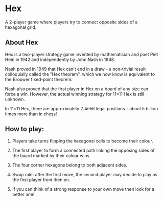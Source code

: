 # Hex

A 2-player game where players try to connect opposite sides of a hexagonal grid.

## About Hex

Hex is a two-player strategy game invented by mathematician and poet Piet Hein in 1942 and independently by John Nash in 1948.

Nash proved in 1949 that Hex can't end in a draw - a non-trivial result colloquially called the "Hex theorem", which we now know is equivalent to the Brouwer fixed-point theorem.

Nash also proved that the first player in Hex on a board of any size can force a win. However, the actual winning strategy for 11×11 Hex is still unknown.

In 11×11 Hex, there are approximately 2.4e56 legal positions - about 5 billion times more than in chess!

## How to play:

1. Players take turns flipping the hexagonal cells to become their colour.

2. The first player to form a connected path linking the opposing sides of the board marked by their colour wins.

3. The four corner hexagons belong to both adjacent sides.

4. Swap rule: after the first move, the second player may decide to play as the first player from then on.

5. If you can think of a strong response to your own move then look for a better one!